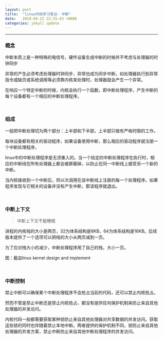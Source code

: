 ```yaml
---
layout: post
title:  "linux内核学习笔记- 中断"
date:   2019-04-22 22:25:43 +0800
categories: jekyll update
---
```



---


### 概念
  
  中断本质上是一种特殊的电信号，硬件设备生成中断的时候并不考虑与处理器的时钟同步
  
  异常的产生必须考虑处理器时钟同步，异常也成为同步中断。如处理器执行到异常指令或缺页或系统调用等必须靠内核来处理时，处理器就会产生一个异常。
 
  在响应一个特定中断的时候，内核会执行一个函数，即中断处理程序，产生中断的每个设备都有一个相应的中断处理程序。
  
<br/>

### 组成
  
  一般把中断处理切为两个部分：上半部和下半部，上半部只做有严格时限的工作。
  
  每块设备都有相关的驱动程序，如果设备使用中断，那么相应的驱动程序就注册一个中断处理程序。
  
  linux中的中断处理程序是无须重入的。当一个给定的中断处理程序在执行时，相应的中断线在所有处理器上都会被屏蔽掉，以防止在同一中断线上接受另一个新的中断。
  
  当内核接收到一个中断后，将以次调用在该中断线上注册的每一个处理程序。如果程序发现与它相关的设备并没有产生中断，那该程序就退出。
  
<br/>

### 中断上下文
  
> 中断上下文不能睡眠
  
  进程的内核栈的大小是两页，32为体系结构是8KB，64为体系结构是16KB。后续版本提供了一个选项可以把栈的大小从两页减到一页。
  
  为了应对栈大小的减少，中断处理程序用了自己的栈，大小一页。
  
  
  图：截自linux kernel design and implement

<br/>

### 中断控制
  
  禁止中断可以确保某个中断处理程序不会抢占当前的代码，还可以禁止内核抢占。
  
  然而不管是禁止中断还是禁止内核抢占，都没有提供任何保护机制来防止来自其他处理器的并发访问。
  
  内核代码一般都需要获取某种锁防止来自其他处理器对共享数据的并发访问。获取这些锁的同时也伴随着禁止本地中断。两者提供的保护机制不同，锁防止来自其他处理器的并发方案，禁止中断防止来自其他中断处理程序的并发访问。

[jekyll-docs]: https://jekyllrb.com/docs/home
[jekyll-gh]:   https://github.com/jekyll/jekyll
[jekyll-talk]: https://talk.jekyllrb.com/
